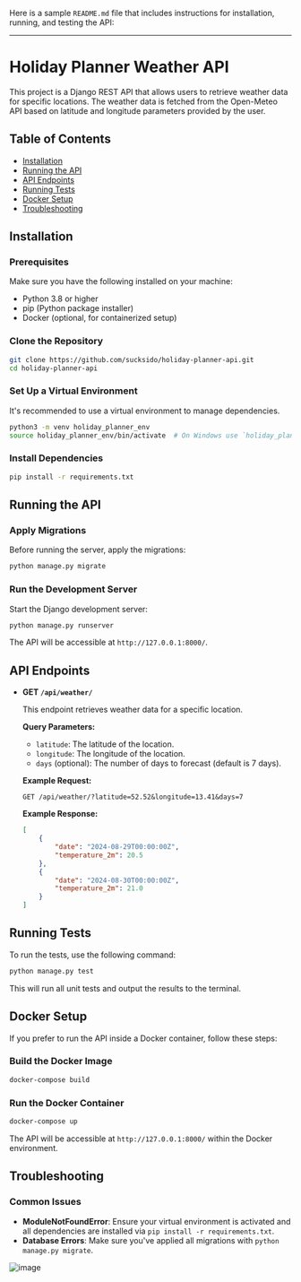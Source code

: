Here is a sample `README.md` file that includes instructions for installation, running, and testing the API:

---

# Holiday Planner Weather API

This project is a Django REST API that allows users to retrieve weather data for specific locations. The weather data is fetched from the Open-Meteo API based on latitude and longitude parameters provided by the user.

## Table of Contents
- [Installation](#installation)
- [Running the API](#running-the-api)
- [API Endpoints](#api-endpoints)
- [Running Tests](#running-tests)
- [Docker Setup](#docker-setup)
- [Troubleshooting](#troubleshooting)

## Installation

### Prerequisites

Make sure you have the following installed on your machine:

- Python 3.8 or higher
- pip (Python package installer)
- Docker (optional, for containerized setup)

### Clone the Repository

```bash
git clone https://github.com/sucksido/holiday-planner-api.git
cd holiday-planner-api
```

### Set Up a Virtual Environment

It's recommended to use a virtual environment to manage dependencies.

```bash
python3 -m venv holiday_planner_env
source holiday_planner_env/bin/activate  # On Windows use `holiday_planner_env\Scripts\activate`
```

### Install Dependencies

```bash
pip install -r requirements.txt
```

## Running the API

### Apply Migrations

Before running the server, apply the migrations:

```bash
python manage.py migrate
```

### Run the Development Server

Start the Django development server:

```bash
python manage.py runserver
```

The API will be accessible at `http://127.0.0.1:8000/`.

## API Endpoints

- **GET `/api/weather/`**

  This endpoint retrieves weather data for a specific location.

  **Query Parameters:**
  - `latitude`: The latitude of the location.
  - `longitude`: The longitude of the location.
  - `days` (optional): The number of days to forecast (default is 7 days).

  **Example Request:**

  ```
  GET /api/weather/?latitude=52.52&longitude=13.41&days=7
  ```

  **Example Response:**

  ```json
  [
      {
          "date": "2024-08-29T00:00:00Z",
          "temperature_2m": 20.5
      },
      {
          "date": "2024-08-30T00:00:00Z",
          "temperature_2m": 21.0
      }
  ]
  ```

## Running Tests

To run the tests, use the following command:

```bash
python manage.py test
```

This will run all unit tests and output the results to the terminal.

## Docker Setup

If you prefer to run the API inside a Docker container, follow these steps:

### Build the Docker Image

```bash
docker-compose build
```

### Run the Docker Container

```bash
docker-compose up
```

The API will be accessible at `http://127.0.0.1:8000/` within the Docker environment.

## Troubleshooting

### Common Issues

- **ModuleNotFoundError**: Ensure your virtual environment is activated and all dependencies are installed via `pip install -r requirements.txt`.
- **Database Errors**: Make sure you've applied all migrations with `python manage.py migrate`.

![image](https://github.com/user-attachments/assets/3374a658-8d40-4f97-ba7f-044560a12e2e)
